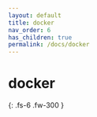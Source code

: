 ```yaml
---
layout: default
title: docker
nav_order: 6
has_children: true
permalink: /docs/docker
---
```


# docker

{: .fs-6 .fw-300 }
